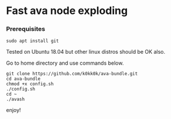 # Fast ava node exploding

### Prerequisites

`sudo apt install git`

Tested on Ubuntu 18.04 but other linux distros should be OK also.

Go to home directory and use commands below.

```
git clone https://github.com/k0kk0k/ava-bundle.git
cd ava-bundle
chmod +x config.sh
./config.sh
cd ~
./avash
```

enjoy!
